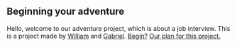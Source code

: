 ## Beginning your adventure
Hello, welcome to our adventure project, which is about a job interview.
This is a project made by [William](https://github.com/williaml4292) and [Gabriel](https://github.com/gabrielm7281).
[Begin?](adventure/alarm.html)
[Our plan for this project.](https://docs.google.com/drawings/d/1FX4JvXLV1V0SfsQjKiJK7QvoZV7-quYrweXJW4zMxMI/edit?ths=true&pli=1)
